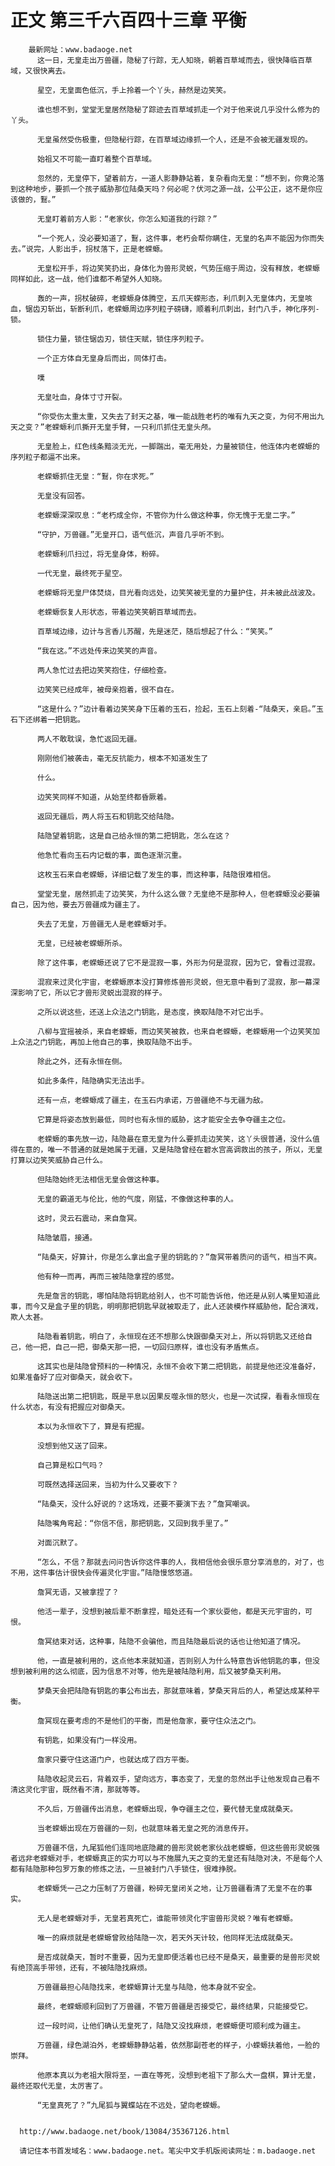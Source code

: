# 正文 第三千六百四十三章 平衡
        最新网址：www.badaoge.net
          这一日，无皇走出万兽疆，隐秘了行踪，无人知晓，朝着百草域而去，很快降临百草域，又很快离去。
      
          星空，无皇面色低沉，手上拎着一个丫头，赫然是边笑笑。
      
          谁也想不到，堂堂无皇居然隐秘了踪迹去百草域抓走一个对于他来说几乎没什么修为的丫头。
      
          无皇虽然受伤极重，但隐秘行踪，在百草域边缘抓一个人，还是不会被无疆发现的。
      
          始祖又不可能一直盯着整个百草域。
      
          忽然的，无皇停下，望着前方，一道人影静静站着，复杂看向无皇：“想不到，你竟沦落到这种地步，要抓一个孩子威胁那位陆桑天吗？何必呢？伏河之源一战，公平公正，这不是你应该做的，鴷。”
      
          无皇盯着前方人影：“老家伙，你怎么知道我的行踪？”
      
          “一个死人，没必要知道了，鴷，这件事，老朽会帮你瞒住，无皇的名声不能因为你而失去。”说完，人影出手，拐杖落下，正是老蝾螈。
      
          无皇松开手，将边笑笑扔出，身体化为兽形灵蜕，气势压缩于周边，没有释放，老蝾螈同样如此，这一战，他们谁都不希望外人知晓。
      
          轰的一声，拐杖破碎，老蝾螈身体腾空，五爪天蝾形态，利爪刺入无皇体内，无皇咳血，锯齿刃斩出，斩断利爪，老蝾螈周边序列粒子磅礴，顺着利爪刺出，封门八手，神化序列-锁。
      
          锁住力量，锁住锯齿刃，锁住天赋，锁住序列粒子。
      
          一个正方体自无皇身后而出，同体打击。
      
          噗
      
          无皇吐血，身体寸寸开裂。
      
          “你受伤太重太重，又失去了封天之基，唯一能战胜老朽的唯有九天之变，为何不用出九天之变？”老蝾螈利爪撕开无皇手臂，一只利爪抓住无皇头颅。
      
          无皇脸上，红色线条黯淡无光，一脚踹出，毫无用处，力量被锁住，他连体内老蝾螈的序列粒子都逼不出来。
      
          老蝾螈抓住无皇：“鴷，你在求死。”
      
          无皇没有回答。
      
          老蝾螈深深叹息：“老朽成全你，不管你为什么做这种事，你无愧于无皇二字。”
      
          “守护，万兽疆。”无皇开口，语气低沉，声音几乎听不到。
      
          老蝾螈利爪扫过，将无皇身体，粉碎。
      
          一代无皇，最终死于星空。
      
          老蝾螈将无皇尸体焚烧，目光看向远处，边笑笑被无皇的力量护住，并未被此战波及。
      
          老蝾螈恢复人形状态，带着边笑笑朝百草域而去。
      
          百草域边缘，边计与言香儿苏醒，先是迷茫，随后想起了什么：“笑笑。”
      
          “我在这。”不远处传来边笑笑的声音。
      
          两人急忙过去把边笑笑抱住，仔细检查。
      
          边笑笑已经成年，被母亲抱着，很不自在。
      
          “这是什么？”边计看着边笑笑身下压着的玉石，捡起，玉石上刻着-“陆桑天，亲启。”玉石下还绑着一把钥匙。
      
          两人不敢耽误，急忙返回无疆。
      
          刚刚他们被袭击，毫无反抗能力，根本不知道发生了
      
          什么。
      
          边笑笑同样不知道，从始至终都昏厥着。
      
          返回无疆后，两人将玉石和钥匙交给陆隐。
      
          陆隐望着钥匙，这是自己给永恒的第二把钥匙，怎么在这？
      
          他急忙看向玉石内记载的事，面色逐渐沉重。
      
          这枚玉石来自老蝾螈，详细记载了发生的事，而这种事，陆隐很难相信。
      
          堂堂无皇，居然抓走了边笑笑，为什么这么做？无皇绝不是那种人，但老蝾螈没必要骗自己，因为他，要去万兽疆成为疆主了。
      
          失去了无皇，万兽疆无人是老蝾螈对手。
      
          无皇，已经被老蝾螈所杀。
      
          除了这件事，老蝾螈还说了它不是混寂一事，外形为何是混寂，因为它，曾看过混寂。
      
          混寂来过灵化宇宙，老蝾螈原本没打算修炼兽形灵蜕，但无意中看到了混寂，那一幕深深影响了它，所以它才兽形灵蜕出混寂的样子。
      
          之所以说这些，还送上众法之门钥匙，是态度，换取陆隐不对它出手。
      
          八柳与宜摇被杀，来自老蝾螈，而边笑笑被救，也来自老蝾螈，老蝾螈用一个边笑笑加上众法之门钥匙，再加上他自己的事，换取陆隐不出手。
      
          除此之外，还有永恒在侧。
      
          如此多条件，陆隐确实无法出手。
      
          还有一点，老蝾螈成了疆主，在玉石内承诺，万兽疆绝不与无疆为敌。
      
          它算是将姿态放到最低，同时也有永恒的威胁，这才能安全去争夺疆主之位。
      
          老蝾螈的事先放一边，陆隐最在意无皇为什么要抓走边笑笑，这丫头很普通，没什么值得在意的，唯一不普通的就是她属于无疆，又是陆隐曾经在碧水宫高调救出的孩子，所以，无皇打算以边笑笑威胁自己什么。
      
          但陆隐始终无法相信无皇会做这种事。
      
          无皇的霸道无与伦比，他的气度，刚猛，不像做这种事的人。
      
          这时，灵云石震动，来自詹冥。
      
          陆隐皱眉，接通。
      
          “陆桑天，好算计，你是怎么拿出盒子里的钥匙的？”詹冥带着质问的语气，相当不爽。
      
          他有种一而再，再而三被陆隐拿捏的感觉。
      
          先是詹言的钥匙，哪怕陆隐将钥匙给别人，也不可能告诉他，他还是从别人嘴里知道此事，而今又是盒子里的钥匙，明明那把钥匙早就被取走了，此人还装模作样威胁他，配合演戏，欺人太甚。
      
          陆隐看着钥匙，明白了，永恒现在还不想那么快跟御桑天对上，所以将钥匙又还给自己，他一把，自己一把，御桑天那一把，一切回归原样，谁也没有矛盾焦点。
      
          这其实也是陆隐曾预料的一种情况，永恒不会收下第二把钥匙，前提是他还没准备好，如果准备好了应对御桑天，就会收下。
      
          陆隐送出第二把钥匙，既是平息以因果反噬永恒的怒火，也是一次试探，看看永恒现在什么状态，有没有把握应对御桑天。
      
          本以为永恒收下了，算是有把握。
      
          没想到他又送了回来。
      
          自己算是松口气吗？
      
          可既然选择送回来，当初为什么又要收下？
      
          “陆桑天，没什么好说的？这场戏，还要不要演下去？”詹冥嘲讽。
      
          陆隐嘴角弯起：“你信不信，那把钥匙，又回到我手里了。”
      
          对面沉默了。
      
          “怎么，不信？那就去问问告诉你这件事的人，我相信他会很乐意分享消息的，对了，也不用，这件事估计很快会传遍灵化宇宙。”陆隐慢悠悠道。
      
          詹冥无语，又被拿捏了？
      
          他活一辈子，没想到被后辈不断拿捏，暗处还有一个家伙耍他，都是天元宇宙的，可恨。
      
          詹冥结束对话，这种事，陆隐不会骗他，而且陆隐最后说的话也让他知道了情况。
      
          他，一直是被利用的，这点他本来就知道，否则别人为什么特意告诉他钥匙的事，但没想到被利用的这么彻底，因为信息不对等，他先是被陆隐利用，后又被梦桑天利用。
      
          梦桑天会把陆隐有钥匙的事公布出去，那就意味着，梦桑天背后的人，希望达成某种平衡。
      
          詹冥现在要考虑的不是他们的平衡，而是他詹家，要守住众法之门。
      
          有钥匙，如果没有门一样没用。
      
          詹家只要守住这道门户，也就达成了四方平衡。
      
          陆隐收起灵云石，背着双手，望向远方，事态变了，无皇的忽然出手让他发现自己看不清这灵化宇宙，既然看不清，那就等等。
      
          不久后，万兽疆传出消息，老蝾螈出现，争夺疆主之位，要代替无皇成就桑天。
      
          当老蝾螈出现在万兽疆的一刻，也就意味着无皇之死的消息传开。
      
          万兽疆不信，九尾狐他们连同地底隐藏的兽形灵蜕老家伙战老蝾螈，但这些兽形灵蜕强者远非老蝾螈对手，老蝾螈真正的实力可以与不施展九天之变的无皇还有陆隐对决，不是每个人都有陆隐那种包罗万象的修炼之法，一旦被封门八手锁住，很难挣脱。
      
          老蝾螈凭一己之力压制了万兽疆，粉碎无皇闭关之地，让万兽疆看清了无皇不在的事实。
      
          无人是老蝾螈对手，无皇若真死亡，谁能带领灵化宇宙兽形灵蜕？唯有老蝾螈。
      
          唯一的麻烦就是老蝾螈曾败给陆隐一次，若天外天计较，他同样无法成就桑天。
      
          是否成就桑天，暂时不重要，因为无皇即便活着也已经不是桑天，最重要的是兽形灵蜕有绝顶高手带领，还有，不被陆隐找麻烦。
      
          万兽疆最担心陆隐找来，老蝾螈算计无皇与陆隐，他本身就不安全。
      
          最终，老蝾螈顺利回到了万兽疆，不管万兽疆是否接受它，最终结果，只能接受它。
      
          过一段时间，让他们确认无皇死了，陆隐又没找麻烦，老蝾螈便可顺利成为疆主。
      
          万兽疆，绿色湖泊外，老蝾螈静静站着，依然那副苍老的样子，小蝾螈扶着他，一脸的崇拜。
      
          他原本真以为老祖大限将至，一直在等死，没想到老祖下了那么大一盘棋，算计无皇，最终还取代无皇，太厉害了。
      
          “无皇真死了？”九尾狐与翼蝶站在不远处，望向老蝾螈。
      
      
      http://www.badaoge.net/book/13084/35367126.html
      
      请记住本书首发域名：www.badaoge.net。笔尖中文手机版阅读网址：m.badaoge.net